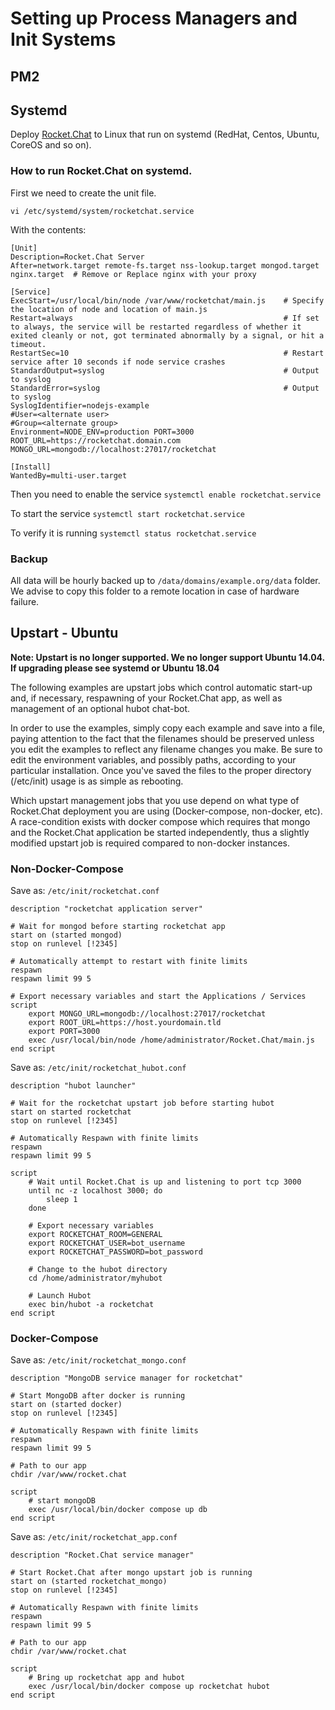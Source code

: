 # Setting up Process Managers and Init Systems

## PM2

## Systemd

Deploy [Rocket.Chat](https://github.com/RocketChat/Rocket.Chat) to Linux that run on systemd (RedHat, Centos, Ubuntu, CoreOS and so on).

### How to run Rocket.Chat on systemd.

First we need to create the unit file.

`vi /etc/systemd/system/rocketchat.service`

With the contents:

```
[Unit]
Description=Rocket.Chat Server
After=network.target remote-fs.target nss-lookup.target mongod.target nginx.target  # Remove or Replace nginx with your proxy

[Service]
ExecStart=/usr/local/bin/node /var/www/rocketchat/main.js    # Specify the location of node and location of main.js
Restart=always                                               # If set to always, the service will be restarted regardless of whether it exited cleanly or not, got terminated abnormally by a signal, or hit a timeout.
RestartSec=10                                                # Restart service after 10 seconds if node service crashes
StandardOutput=syslog                                        # Output to syslog
StandardError=syslog                                         # Output to syslog
SyslogIdentifier=nodejs-example
#User=<alternate user>
#Group=<alternate group>
Environment=NODE_ENV=production PORT=3000 ROOT_URL=https://rocketchat.domain.com MONGO_URL=mongodb://localhost:27017/rocketchat

[Install]
WantedBy=multi-user.target
```

Then you need to enable the service `systemctl enable rocketchat.service`

To start the service `systemctl start rocketchat.service`

To verify it is running `systemctl status rocketchat.service`

### Backup

All data will be hourly backed up to `/data/domains/example.org/data` folder. We advise to copy this folder to a remote location in case of hardware failure.

## Upstart - Ubuntu

**Note: Upstart is no longer supported. We no longer support Ubuntu 14.04. If upgrading please see systemd or Ubuntu 18.04**

The following examples are upstart jobs which control automatic start-up and, if necessary, respawning of your Rocket.Chat app, as well as management of an optional hubot chat-bot.

In order to use the examples, simply copy each example and save into a file, paying attention to the fact that the filenames should be preserved unless you edit the examples to reflect any filename changes you make. Be sure to edit the environment variables, and possibly paths, according to your particular installation. Once you've saved the files to the proper directory (/etc/init) usage is as simple as rebooting.

Which upstart management jobs that you use depend on what type of Rocket.Chat deployment you are using (Docker-compose, non-docker, etc). A race-condition exists with docker compose which requires that mongo and the Rocket.Chat application be started independently, thus a slightly modified upstart job is required compared to non-docker instances.

### Non-Docker-Compose

Save as: `/etc/init/rocketchat.conf`

```
description "rocketchat application server"

# Wait for mongod before starting rocketchat app
start on (started mongod)
stop on runlevel [!2345]

# Automatically attempt to restart with finite limits
respawn
respawn limit 99 5

# Export necessary variables and start the Applications / Services
script
    export MONGO_URL=mongodb://localhost:27017/rocketchat
    export ROOT_URL=https://host.yourdomain.tld
    export PORT=3000
    exec /usr/local/bin/node /home/administrator/Rocket.Chat/main.js
end script
```

Save as: `/etc/init/rocketchat_hubot.conf`

```
description "hubot launcher"

# Wait for the rocketchat upstart job before starting hubot
start on started rocketchat
stop on runlevel [!2345]

# Automatically Respawn with finite limits
respawn
respawn limit 99 5

script
    # Wait until Rocket.Chat is up and listening to port tcp 3000
    until nc -z localhost 3000; do
        sleep 1
    done

    # Export necessary variables
    export ROCKETCHAT_ROOM=GENERAL
    export ROCKETCHAT_USER=bot_username
    export ROCKETCHAT_PASSWORD=bot_password

    # Change to the hubot directory
    cd /home/administrator/myhubot

    # Launch Hubot
    exec bin/hubot -a rocketchat
end script
```

### Docker-Compose

Save as: `/etc/init/rocketchat_mongo.conf`

```
description "MongoDB service manager for rocketchat"

# Start MongoDB after docker is running
start on (started docker)
stop on runlevel [!2345]

# Automatically Respawn with finite limits
respawn
respawn limit 99 5

# Path to our app
chdir /var/www/rocket.chat

script
    # start mongoDB
    exec /usr/local/bin/docker compose up db
end script
```

Save as: `/etc/init/rocketchat_app.conf`

```
description "Rocket.Chat service manager"

# Start Rocket.Chat after mongo upstart job is running
start on (started rocketchat_mongo)
stop on runlevel [!2345]

# Automatically Respawn with finite limits
respawn
respawn limit 99 5

# Path to our app
chdir /var/www/rocket.chat

script
    # Bring up rocketchat app and hubot
    exec /usr/local/bin/docker compose up rocketchat hubot
end script
```
